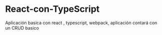 # React-con-TypeScript
Aplicación basica con react , typescript, webpack, aplicación contará con un CRUD basico
